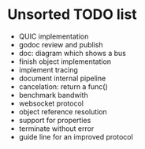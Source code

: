 Unsorted TODO list
==================

- QUIC implementation
- godoc review and publish
- doc: diagram which shows a bus
- finish object implementation
- implement tracing
- document internal pipeline
- cancelation: return a func()
- benchmark bandwith
- websocket protocol
- object reference resolution
- support for properties
- terminate without error
- guide line for an improved protocol
